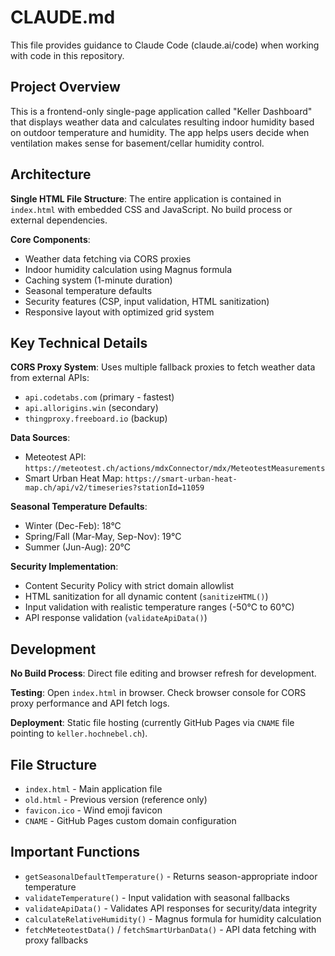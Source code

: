# CLAUDE.md

This file provides guidance to Claude Code (claude.ai/code) when working with code in this repository.

## Project Overview

This is a frontend-only single-page application called "Keller Dashboard" that displays weather data and calculates resulting indoor humidity based on outdoor temperature and humidity. The app helps users decide when ventilation makes sense for basement/cellar humidity control.

## Architecture

**Single HTML File Structure**: The entire application is contained in `index.html` with embedded CSS and JavaScript. No build process or external dependencies.

**Core Components**:
- Weather data fetching via CORS proxies
- Indoor humidity calculation using Magnus formula 
- Caching system (1-minute duration)
- Seasonal temperature defaults
- Security features (CSP, input validation, HTML sanitization)
- Responsive layout with optimized grid system

## Key Technical Details

**CORS Proxy System**: Uses multiple fallback proxies to fetch weather data from external APIs:
- `api.codetabs.com` (primary - fastest)
- `api.allorigins.win` (secondary)  
- `thingproxy.freeboard.io` (backup)

**Data Sources**:
- Meteotest API: `https://meteotest.ch/actions/mdxConnector/mdx/MeteotestMeasurements`
- Smart Urban Heat Map: `https://smart-urban-heat-map.ch/api/v2/timeseries?stationId=11059`

**Seasonal Temperature Defaults**:
- Winter (Dec-Feb): 18°C
- Spring/Fall (Mar-May, Sep-Nov): 19°C
- Summer (Jun-Aug): 20°C

**Security Implementation**:
- Content Security Policy with strict domain allowlist
- HTML sanitization for all dynamic content (`sanitizeHTML()`)
- Input validation with realistic temperature ranges (-50°C to 60°C)
- API response validation (`validateApiData()`)

## Development

**No Build Process**: Direct file editing and browser refresh for development.

**Testing**: Open `index.html` in browser. Check browser console for CORS proxy performance and API fetch logs.

**Deployment**: Static file hosting (currently GitHub Pages via `CNAME` file pointing to `keller.hochnebel.ch`).

## File Structure

- `index.html` - Main application file
- `old.html` - Previous version (reference only)
- `favicon.ico` - Wind emoji favicon
- `CNAME` - GitHub Pages custom domain configuration

## Important Functions

- `getSeasonalDefaultTemperature()` - Returns season-appropriate indoor temperature
- `validateTemperature()` - Input validation with seasonal fallbacks
- `validateApiData()` - Validates API responses for security/data integrity
- `calculateRelativeHumidity()` - Magnus formula for humidity calculation
- `fetchMeteotestData()` / `fetchSmartUrbanData()` - API data fetching with proxy fallbacks